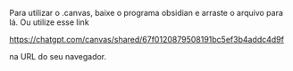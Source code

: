 Para utilizar o .canvas, baixe o programa obsidian e arraste o arquivo para lá. Ou utilize esse link

 https://chatgpt.com/canvas/shared/67f0120879508191bc5ef3b4addc4d9f 

na URL do seu navegador.